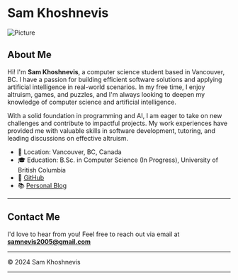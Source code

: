 # Sam Khoshnevis

![Picture](assets/img/headshot_photo_example.png)

## About Me

Hi! I'm **Sam Khoshnevis**, a computer science student based in Vancouver, BC. I have a passion for building efficient software solutions and applying artificial intelligence in real-world scenarios. In my free time, I enjoy altruism, games, and puzzles, and I'm always looking to deepen my knowledge of computer science and artificial intelligence.

With a solid foundation in programming and AI, I am eager to take on new challenges and contribute to impactful projects. My work experiences have provided me with valuable skills in software development, tutoring, and leading discussions on effective altruism.

- 📍 Location: Vancouver, BC, Canada
- 🎓 Education: B.Sc. in Computer Science (In Progress), University of British Columbia
- 💼 [GitHub](https://github.com/samnevis)
- 📚 [Personal Blog](https://samnevis2005.substack.com/)

---
<!--
## Skills

### Programming Languages

- **Java**: Proficient with experience in object-oriented programming and data structures.
- **Python**: Experienced in Flask, API integration, and machine learning with libraries such as OpenAI.
- **JavaScript**: Strong foundation in React and front-end development.

### Tools & Technologies

- **Frontend**: React, HTML, JavaScript
- **Backend**: Flask
- **AI**: Implemented ChatGPT API, sentiment analysis workflows
- **Mathematics**: Scored 99% in AP Calculus AB, 100% in UBC Math 202, with tutoring experience in math from algebra to calculus.
- **Public Speaking & Leadership**: Finalist at Provincials for public speaking, led workshops on anti-trafficking and organized fundraisers.

---

## Projects

### [Project 1: Tutoring Session Summarizer for Schola](https://github.com/samnevis)

Developed a tutoring session summarizer as part of an internship with BrightChamps. This tool helps academic teams by providing concise summaries of tutoring sessions using the ChatGPT API.

- Technologies: Python, ChatGPT API, Flask
- Highlights: Increased the efficiency of review processes for academic staff.

---

## Experience

### Programming Intern at BrightChamps (June 2024 - August 2024)

- Developed a summarizer for tutoring sessions using the ChatGPT API.
- Improved the workflow of the academic team by automating session summarization.

### Programming Intern at VR Square (July 2022 - August 2022)

- Worked on Python-based 3D visualization projects.
- Collaborated with a team to develop engaging visual tools for a variety of applications.

### Private Math Tutor (Oct 2021 - Apr 2022)

- Provided personalized one-on-one tutoring in subjects ranging from elementary math to calculus.
- Helped students achieve a better understanding of complex mathematical concepts.
---


## Education

### University of British Columbia (2023 - Present)
**Bachelor of Science in Computer Science (In Progress)**

- Relevant Coursework: Algorithms, Data Structures, AI, Web Development, Databases
- Achievements: Currently holding a 4.0 GPA

### Sentinel Secondary School (2018 - 2023)
**Dual High School Diploma - French Immersion & Advanced Placement**

- Achievements: Honour Roll, AP Scholar with Distinction, High School Final Grade Average of 96%
---
-->

## Contact Me

I'd love to hear from you! Feel free to reach out via email at **[samnevis2005@gmail.com](mailto:samnevis2005@gmail.com)** 

---
<!--
## Blog

### [How to Implement AI in Real-World Scenarios](https://samnevis.dev/blog/implementing-ai)

In this post, I explore practical use cases of AI in different industries and how to integrate AI solutions like the ChatGPT API into existing workflows.

### [Why You Should Learn Python for AI Development](https://samnevis.dev/blog/learn-python-ai)

Python is a leading language for AI development. Here, I cover why it’s so essential for building machine learning models and how to get started.
---
-->

© 2024 Sam Khoshnevis

---
